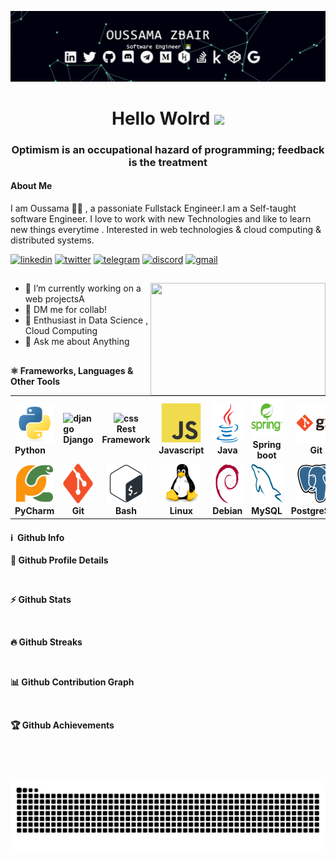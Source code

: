 [![Header](https://github.com/oussama-zbair/oussama-zbair/blob/main/assets/rec-area.gif?raw=true)](https://oussama-zbair.me)

<h1 align="center"> Hello Wolrd <img src="https://media.giphy.com/media/hvRJCLFzcasrR4ia7z/giphy.gif" width="25px"> </h1>
<h3 align ="center"> <strong> Optimism is an occupational hazard of programming; feedback is the treatment </strong> </h3>

<h4>About Me</h4>

<p>I am Oussama 💇‍♂️ , a passoniate Fullstack Engineer.I am a Self-taught software Engineer. I love to work with new Technologies and like to learn new things everytime . Interested in web technologies & cloud computing & distributed systems.</p>
<a href="https://www.linkedin.com/in/oussama-zbair/" target="blank"><img src="https://img.shields.io/badge/LinkedIn-0077B5?style=for-the-badge&logo=linkedin&logoColor=white" alt="linkedin"/></a>
<a href="https://twitter.com/O_zbair" target="blank"><img src="https://img.shields.io/badge/Twitter-1DA1F2?style=for-the-badge&logo=twitter&logoColor=white" alt="twitter"/></a>
<a href="https://t.me/RegExe" target="blank"><img src="https://img.shields.io/badge/Telegram-2CA5E0?style=for-the-badge&logo=telegram&logoColor=white" alt="telegram"/></a>
<a href="https://discordapp.com/users/916597112882495510" target="blank"><img src="https://img.shields.io/badge/@Guri-5865F2?style=for-the-badge&logo=discord&logoColor=white" alt="discord"/></a>
<a href="mailto:oussama.zbair9@gmail.com" target="blank"><img src="https://img.shields.io/badge/Gmail-D14836?style=for-the-badge&logo=gmail&logoColor=white" alt="gmail"/></a> 

 
##  
        
<img src="https://github.com/oussama-zbair/oussama-zbair/blob/main/src/assets/website.gif" align="right" height="180" width="280">           
        
<ul align="left">
  <li> 🏫 I’m currently working on a web projectsA </li>
  <li> 🚀 DM me for collab! </li>
  <li>🌱 Enthusiast in Data Science , Cloud Computing</li>
  <li> 💬 Ask me about Anything </li>
</ul>  
        
##        
     
<h4>⚛ Frameworks, Languages & Other Tools

 <table>
   <tr>
      <td>
        <img alt="python" height=64px src="https://raw.githubusercontent.com/devicons/devicon/master/icons/python/python-original.svg">
        <br> Python
     </td>
     <td>
      <img alt="django" height=64px src="https://cdn.worldvectorlogo.com/logos/django.svg">
       <br> Django 
     </td>
          <td align="center">
       <img alt="css" height=64px src= "https://storage.caktusgroup.com/media/blog-images/drf-logo2.png">
       <br> Rest Framework
     </td>
      <td align="center">
      <img alt="javascript" height=64px src="https://raw.githubusercontent.com/devicons/devicon/master/icons/javascript/javascript-original.svg">
	  <br> Javascript
	  <td align="center">
       <img alt="java" height=64px src="https://github.com/devicons/devicon/blob/master/icons/java/java-original.svg">
       <br> Java
     </td>
	 <td align="center">
       <img alt="Spring" height=64px src="https://github.com/devicons/devicon/blob/master/icons/spring/spring-original-wordmark.svg">
       <br> Spring boot
     </td> 
	  <td align="center">
       <img alt="Git" height=64px src="https://github.com/devicons/devicon/blob/master/icons/git/git-original-wordmark.svg">
       <br> Git
     </td>
      <br>
    </td>
          <td align="center">
       <img alt="React" height=64px src="https://github.com/devicons/devicon/blob/master/icons/react/react-original.svg">
       <br> React
     </td> 
     <td align="center">
      <img alt="bootstrap" height=64px src="https://raw.githubusercontent.com/devicons/devicon/master/icons/bootstrap/bootstrap-plain.svg">
      <br>Bootstrap
    </td>
     <td align="center">
       <img alt="css" height=64px src= "https://github.com/devicons/devicon/blob/master/icons/css3/css3-plain.svg">
       <br> CSS3
     </td>
     <td align="center">
       <img alt="vscode" height=64px src="https://github.com/devicons/devicon/blob/master/icons/vscode/vscode-original.svg">
       <br> VSCode
     </td> 
      <td align="center">
       <img alt="docker" height=64px src="https://github.com/devicons/devicon/blob/master/icons/docker/docker-plain.svg">
       <br> Docker
     </td> 
   </tr>
   <tr>
          <td align="center">
       <img alt="pycahrm" height=64px src="https://github.com/devicons/devicon/blob/master/icons/pycharm/pycharm-original.svg">
       <br> PyCharm
     </td> 
     <td align="center">
       <img alt="git" height=64px src="https://github.com/devicons/devicon/blob/master/icons/git/git-original.svg">
       <br> Git
     </td>
        <td align="center">
       <img alt="bash" height=64px src="https://github.com/devicons/devicon/blob/master/icons/bash/bash-plain.svg">
       <br> Bash
     </td>
    <td align="center">
       <img alt="linux" height=64px src="https://github.com/devicons/devicon/blob/master/icons/linux/linux-original.svg">
       <br> Linux
     </td>   
    <td align="center">
       <img alt="sql" height=64px src="https://github.com/devicons/devicon/blob/master/icons/debian/debian-original.svg">
       <br> Debian
     </td> 
       <td align="center">
       <img alt="debian" height=64px src="https://github.com/devicons/devicon/blob/master/icons/mysql/mysql-original.svg">
       <br> MySQL
     </td> 
       <td align="center">
       <img alt="Posql" height=64px src="https://github.com/devicons/devicon/blob/master/icons/postgresql/postgresql-original.svg">
       <br> PostgreSQL
     </td>  
    <td align="center">
       <img alt="wordpress" height=64px src="https://github.com/devicons/devicon/blob/master/icons/wordpress/wordpress-original.svg">
       <br> WordPress
     </td> 
     <td align="center">
       <img alt="html5" height=64px src="https://github.com/devicons/devicon/blob/master/icons/html5/html5-original.svg">
       <br> HTML5
     </td> 
   </tr>

 </table>

<h4>ℹ️ &nbsp;Github Info</h2>
  <summary><b>🔎 Github Profile Details</b></summary>
<p align="center"><img height="180em" src="https://github-profile-summary-cards.vercel.app/api/cards/profile-details?username=oussama-zbair&theme=radical" alt="" align = "center"/></p>

  <summary><b>⚡ Github Stats</b></summary>
<p align="center"><img height="180em" src="https://github-readme-stats.vercel.app/api?username=oussama-zbair&hide_border=true&count_private=true&show_icons=true&theme=radical" alt="" align = "center"/>
<img height="180em" src="https://github-readme-stats.vercel.app/api/top-langs?username=oussama-zbair&show_icons=true&locale=en&layout=compact&hide_border=true&theme=radical" alt="" align = "center"/></p>

 <summary><b>🔥 Github Streaks</b></summary>
<p align="center"><img src="https://github-readme-streak-stats.herokuapp.com/?user=oussama-zbair&theme=black-ice&hide_border=true&stroke=0000&background=0D1117&ring=e05397&fire=e05397&currStreakLabel=e05397" alt="" /></p>

<summary><b>📊 Github Contribution Graph</b></summary>
<p align="center"<a href="#"><img alt="" src="https://activity-graph.herokuapp.com/graph?username=oussama-zbair&bg_color=0D1117&color=e05397&line=e05397&point=FFFFFF&hide_border=true&" /></a></p>
<!-- </details>
<details>    -->
 <summary><b>🏆 Github Achievements</b></summary>
<p align="center"> <a href="https://github.com/oussama-zbair"><img src="https://github-profile-trophy.vercel.app/?username=oussama-zbair&margin-w=5&theme=radical" alt="" /></a> </p>

<br>



[![](https://github.com/oussama-zbair/oussama-zbair/blob/main/assets/github-user-contribution.svg?raw=true)](https://oussama-zbair.github.io/Social-Network/)
 



 










